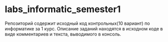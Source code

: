 # labs_informatic_semester1
Репозиторий содержит исходный код контрольных(10 вариант) по информатике за 1 курс.
Описание заданий находятся в исходном коде в виде комментариев и текста, выводимого в консоль.

